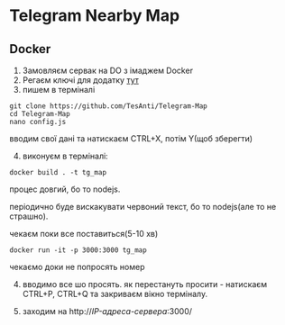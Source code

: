 # Telegram Nearby Map


## Docker

1. Замовляєм сервак на DO з імаджем Docker
2. Регаєм ключі для додатку [тут](https://my.telegram.org/)
3. пишем в терміналі
```
git clone https://github.com/TesAnti/Telegram-Map
cd Telegram-Map
nano config.js
```

вводим свої дані та натискаєм CTRL+X, потім Y(щоб зберегти)

4. виконуєм в терміналі:

```
docker build . -t tg_map
```
процес довгий, бо то nodejs.

періодично буде вискакувати червоний текст, бо то nodejs(але то не страшно).

чекаєм поки все поставиться(5-10 хв)

```
docker run -it -p 3000:3000 tg_map
```

чекаємо доки не попросять номер

4. вводимо все шо просять. як перестануть просити - натискаєм CTRL+P, CTRL+Q та закриваєм вікно терміналу.

5. заходим на http://_IP-адреса-сервера_:3000/

